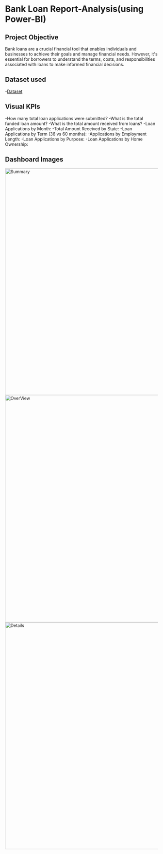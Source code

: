 # Bank Loan Report-Analysis(using Power-BI)
## Project Objective
Bank loans are a crucial financial tool that enables individuals and businesses to achieve their goals and manage financial needs.
However, it's essential for borrowers to understand the terms, costs, and responsibilities associated with loans to make informed financial decisions.
## Dataset used
-<a href="https://github.com/bhavini-18/Bank-Loan-Report-Dashboard/blob/main/financial_loan.csv">Dataset</a>
## Visual KPIs
-How many total loan applications were submitted?
-What is the total funded loan amount?
-What is the total amount received from loans?
-Loan Applications by Month:
-Total Amount Received by State:
-Loan Applications by Term (36 vs 60 months):
-Applications by Employment Length:
-Loan Applications by Purpose:
-Loan Applications by Home Ownership:

## Dashboard Images

<img width="1315" height="746" alt="Summary" src="https://github.com/user-attachments/assets/205c37cd-4b8a-412f-8673-c49be85de5d6" />
<img width="1316" height="748" alt="OverView" src="https://github.com/user-attachments/assets/33f532c7-143b-41a7-a46a-c2d135c4bfff" />
<img width="1319" height="747" alt="Details" src="https://github.com/user-attachments/assets/2264bb95-88a9-4d0f-9cd3-50c9007dc728" />


